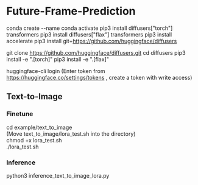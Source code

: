 # Future-Frame-Prediction

conda create --name <env name>
conda activate <env name>
pip3 install diffusers["torch"] transformers
pip3 install diffusers["flax"] transformers
pip3 install accelerate
pip3 install git+https://github.com/huggingface/diffusers

git clone https://github.com/huggingface/diffusers.git
cd diffusers
pip3 install -e ".[torch]"
pip3 install -e ".[flax]"

huggingface-cli login 
(Enter token from https://huggingface.co/settings/tokens , create a token with write access)

## Text-to-Image

### Finetune
cd example/text_to_image
<br />
(Move text_to_image/lora_test.sh into the directory)
<br />
chmod +x lora_test.sh
<br />
./lora_test.sh

### Inference
python3 inference_text_to_image_lora.py













